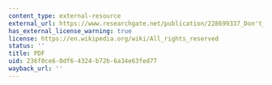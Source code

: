 ```yaml
---
content_type: external-resource
external_url: https://www.researchgate.net/publication/228699337_Don't_Forget_the_Laptop_Using_Native_Input_Capabilities_for_Expressive_Musical_Control
has_external_license_warning: true
license: https://en.wikipedia.org/wiki/All_rights_reserved
status: ''
title: PDF
uid: 236f0ce6-0df6-4324-b72b-6a34e63fed77
wayback_url: ''
---
```

